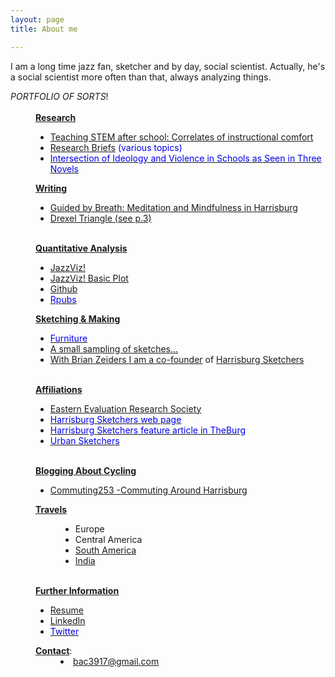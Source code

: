 ```yaml
---
layout: page
title: About me

---
```


I am a long time jazz fan, sketcher and by day, social scientist.  Actually, he's a social scientist more often than that, always analyzing things.


<html>
    <meta content="bac" name="author">
      </strong> <em>PORTFOLIO OF SORTS</em>!<strong><br>
      </strong><strong></strong></div>
    <strong><br>
    </strong>
    <div style="margin-left: 40px;"><strong><u>Research </u></strong><strong></strong></div>
    <ul style="margin-left: 40px;">
      <li><a target="_parent" href="http://www.tandfonline.com/doi/abs/10.1080/00220671.2016.1253537">Teaching
          STEM after school: Correlates of instructional comfort</a></li>
      <li><span style="color: #0000ee;"><a target="_parent" href="https://www.center-school.org/research-and-evaluation-group/">Research
            Briefs</a> (various topics)</span></li>
      <li><a target="_parent" href="https://www.researchgate.net/publication/311203741_From_Muscular_Christianity_to_the_Cult_of_Efficiency_Inter-developments_of_Ideology_and_Violence_Reflected_in_the_Portrayal_of_Teachers_in_Three_American_Novels_Draft">
        <span            style=" color: #0000ee;">Intersection of Ideology and Violence in
            Schools as Seen in Three Novels<br>
          </span></a></li>
    </ul>
    <div style="margin-left: 40px;"><strong><strong><u>Writing</u></strong></strong><strong><strong></strong></strong></div>
    <ul style="margin-left: 40px;">
      <li><a target="_blank" href="https://theburgnews.com/sports-health/guided-by-breath-meditation-and-mindfulness-in-harrisburg">Guided
          by Breath: Meditation and Mindfulness in Harrisburg</a></li>
      <li><a target="Triangle" href="https://services.library.drexel.edu/static_files/triangle/Drexel-Triangle_1989-02-10.pdf#page=3">Drexel
          Triangle (see p.3)</a> </li>
    </ul>
    <div style="margin-left: 40px;"><strong></strong><strong><u><br>
          Quantitative Analysis</u></strong><strong></strong>
      <ul style="margin-left: 40px;">
      </ul>
      <ul>
        <li><a target="_parent" href="https://bac3917.github.io/jazzViz/index.html">JazzViz!</a></li>
        <li><a target="_parent" href="https://bac3917.github.io/jazzTitles.html">JazzViz! Basic Plot</a></li>
        <li><a target="_parent" href="https://github.com/bac3917">Github</a></li>
        <li><a target="_blank" href="https://rpubs.com/bac3917"><span style="color: #0000ee;">Rpubs</span></a></li>
      </ul>
      <ul style="margin-left: 40px;">
      </ul>
      <u><strong>Sketching &amp; Making</strong></u>
      <ul style="margin-left: 40px;">
      </ul>
      <ul>
        <li><a href="https://photos.app.goo.gl/97e1xmQwnKY2oo1k6"><span style="color: #0000ee;">Furniture</span></a></li>
        <li><a href="https://www.flickr.com/photos/79749745@N06/">A small sampling of sketches...</a></li>
      <li><a href="http://www.brianzeiders.com"> With Brian Zeiders <a target="_parent" href="http://www.brianzeiders.com/">I am a co-founder</a> of <a target="_parent" href="https://www.facebook.com/harrisburgsketchers/">Harrisburg Sketchers</a></li>  
      </ul>
      <br>
      <strong><u>Affiliations</u></strong><br>
      <strong></strong></div>
    <ul style="margin-left: 40px;">
      <li><a target="_parent" href="http://eers.org/board-of-directors/">Eastern Evaluation Research Society</a></li>
      <li><a target="_parent" href="https://bac3917.github.io/hbgsketchers/index.html"><span style="color: #0000ee;">Harrisburg Sketchers web page</span></a></li>
      <li><a target="burg" href="https://theburgnews.com/tag/harrisburg-sketchers"><span style="color: #0000ee;">Harrisburg Sketchers feature article in
            TheBurg</span></a></li>
      <li><a target="_parent" href="www.urbansketchers.org"><span style="color: #0000ee;">Urban
            Sketchers</span></a></li>
    </ul>
    <div style="margin-left: 40px;"><br>
      <strong></strong><strong><u>Blogging About Cycling</u></strong><br>
      <strong> </strong> </div>
    <ul style="margin-left: 40px;">
      <li><a target="_parent" href="http://commuting253.blogspot.com">Commuting253
          -Commuting Around Harrisburg</a></li>
    </ul>
    <div style="margin-left: 40px;"> <strong></strong><strong><u>Travels</u></strong><strong></strong>
      <ul style="margin-left: 40px;">
        <li>Europe</li>
        <li>Central America</li>
        <li><a href="https://goo.gl/photos/ZXbhfH1W4n3ut6S79">South America</a></li>
        <li><a href="https://goo.gl/photos/wjERHd6JTnowndi56">India</a></li>
      </ul>
      <br>
      <strong><u>Further Information</u></strong><br>
      <strong></strong></div>
    <ul style="margin-left: 40px;"> 
      <li><a href="https://bac3917.github.io/resources/Benjamin_Cohen_Resume_SkVer_030818.pdf">Resume</a></li>
      <li><a target="_parent" href="https://www.linkedin.com/in/benjamin-cohen-04200a7/">LinkedIn</a></li>
      <li><a target="_parent" href="www.twitter.com/bac3917"><span style="color: #0000ee;">Twitter</span></a><br>
      </li>
    </ul>
    <div style="margin-left: 40px;"><u><strong>Contact</strong></u>: </div>
    <li style="margin-left: 80px;"><a href="mailto:bac3917@gmail.com">bac3917@gmail.com</a></li>
  </body>
</html>
